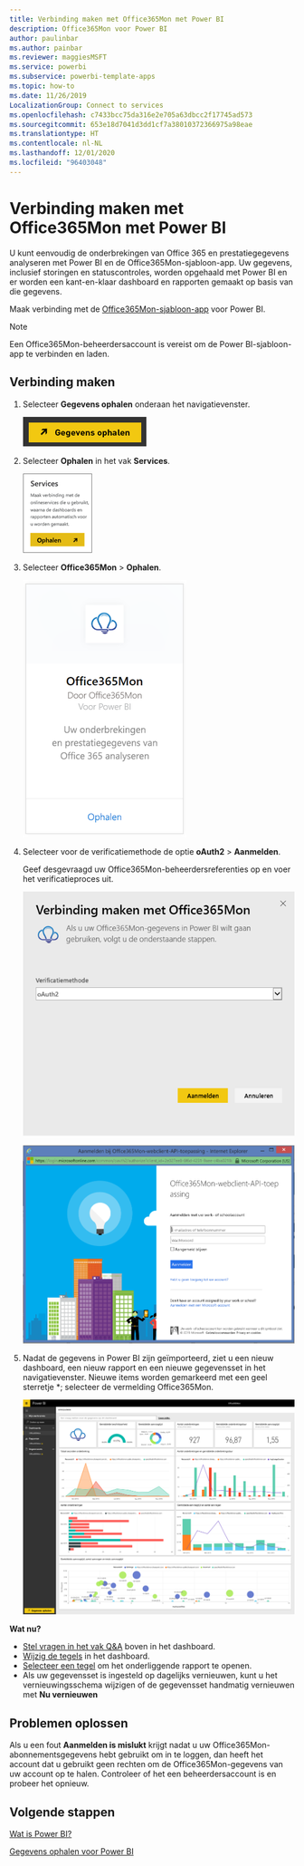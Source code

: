 ```yaml
---
title: Verbinding maken met Office365Mon met Power BI
description: Office365Mon voor Power BI
author: paulinbar
ms.author: painbar
ms.reviewer: maggiesMSFT
ms.service: powerbi
ms.subservice: powerbi-template-apps
ms.topic: how-to
ms.date: 11/26/2019
LocalizationGroup: Connect to services
ms.openlocfilehash: c7433bcc75da316e2e705a63dbcc2f17745ad573
ms.sourcegitcommit: 653e18d7041d3dd1cf7a38010372366975a98eae
ms.translationtype: HT
ms.contentlocale: nl-NL
ms.lasthandoff: 12/01/2020
ms.locfileid: "96403048"
---
```

# <a name="connect-to-office365mon-with-power-bi"></a>Verbinding maken met Office365Mon met Power BI
U kunt eenvoudig de onderbrekingen van Office 365 en prestatiegegevens analyseren met Power BI en de Office365Mon-sjabloon-app. Uw gegevens, inclusief storingen en statuscontroles, worden opgehaald met Power BI en er worden een kant-en-klaar dashboard en rapporten gemaakt op basis van die gegevens.

Maak verbinding met de [Office365Mon-sjabloon-app](https://msit.powerbi.com/groups/me/getapps/services/office365mon.office365mon_powerbi_v3) voor Power BI.

>[!NOTE]
>Een Office365Mon-beheerdersaccount is vereist om de Power BI-sjabloon-app te verbinden en laden.

## <a name="how-to-connect"></a>Verbinding maken
1. Selecteer **Gegevens ophalen** onderaan het navigatievenster.
   
   ![Schermopname van de knop Gegevens ophalen in het navigatiedeelvenster.](media/service-connect-to-office365mon/pbi_getdata.png)
2. Selecteer **Ophalen** in het vak **Services**.
   
   ![Schermopname van het dialoogvenster Services met de knop Ophalen.](media/service-connect-to-office365mon/pbi_getservices.png) 
3. Selecteer **Office365Mon** \> **Ophalen**.
   
   ![Schermopname van het dialoogvenster Office365Mon met de koppeling Ophalen.](media/service-connect-to-office365mon/o365mon.png)
4. Selecteer voor de verificatiemethode de optie **oAuth2** \>  **Aanmelden**.
   
   Geef desgevraagd uw Office365Mon-beheerdersreferenties op en voer het verificatieproces uit.
   
   ![Schermopname van het dialoogvenster Verbinding maken met Office365Mon, waarin de optie oAuth2 in het veld Verificatiemethode wordt weergegeven.](media/service-connect-to-office365mon/creds.png)
   
   ![Schermopname van de Office365Mon-aanmelding, waarin om referenties wordt gevraagd.](media/service-connect-to-office365mon/creds2.png)
5. Nadat de gegevens in Power BI zijn geïmporteerd, ziet u een nieuw dashboard, een nieuw rapport en een nieuwe gegevensset in het navigatievenster. Nieuwe items worden gemarkeerd met een geel sterretje \*; selecteer de vermelding Office365Mon.
   
   ![Schermopname van het navigatiedeelvenster in Power BI, met het dashboard, het rapport en de gegevensset.](media/service-connect-to-office365mon/dashboard4.png)

**Wat nu?**

* [Stel vragen in het vak Q&A](../consumer/end-user-q-and-a.md) boven in het dashboard.
* [Wijzig de tegels](../create-reports/service-dashboard-edit-tile.md) in het dashboard.
* [Selecteer een tegel](../consumer/end-user-tiles.md) om het onderliggende rapport te openen.
* Als uw gegevensset is ingesteld op dagelijks vernieuwen, kunt u het vernieuwingsschema wijzigen of de gegevensset handmatig vernieuwen met **Nu vernieuwen**

## <a name="troubleshooting"></a>Problemen oplossen
Als u een fout **Aanmelden is mislukt** krijgt nadat u uw Office365Mon-abonnementsgegevens hebt gebruikt om in te loggen, dan heeft het account dat u gebruikt geen rechten om de Office365Mon-gegevens van uw account op te halen. Controleer of het een beheerdersaccount is en probeer het opnieuw.

## <a name="next-steps"></a>Volgende stappen
[Wat is Power BI?](../fundamentals/power-bi-overview.md)

[Gegevens ophalen voor Power BI](service-get-data.md)
